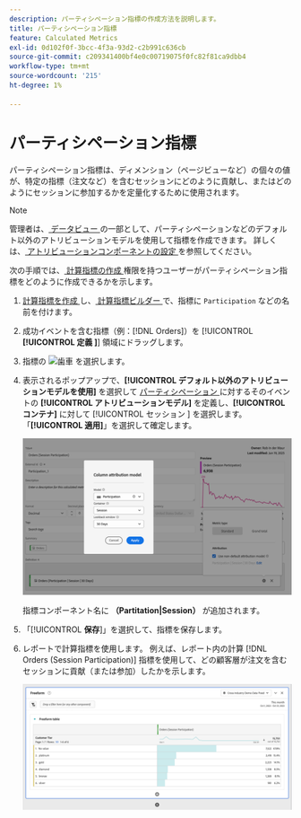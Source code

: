 ```yaml
---
description: パーティシペーション指標の作成方法を説明します。
title: パーティシペーション指標
feature: Calculated Metrics
exl-id: 0d102f0f-3bcc-4f3a-93d2-c2b991c636cb
source-git-commit: c209341400bf4e0c00719075f0fc82f81ca9dbb4
workflow-type: tm+mt
source-wordcount: '215'
ht-degree: 1%

---
```


# パーティシペーション指標

パーティシペーション指標は、ディメンション（ページビューなど）の個々の値が、特定の指標（注文など）を含むセッションにどのように貢献し、またはどのようにセッションに参加するかを定量化するために使用されます。

>[!NOTE]
>
>管理者は、[ データビュー ](https://experienceleague.adobe.com/ja/docs/analytics-platform/using/cja-dataviews/data-views) の一部として、パーティシペーションなどのデフォルト以外のアトリビューションモデルを使用して指標を作成できます。 詳しくは、[ アトリビューションコンポーネントの設定 ](../../../data-views/component-settings/attribution.md) を参照してください。

次の手順では、[ 計算指標の作成 ](/help/technotes//access-control.md#user-level-access) 権限を持つユーザーがパーティシペーション指標をどのように作成できるかを示します。

1. [ 計算指標を作成 ](cm-workflow.md) し、[ 計算指標ビルダー ](cm-build-metrics.md) で、指標に `Participation` などの名前を付けます。
1. 成功イベントを含む指標（例：[!DNL Orders]）を [!UICONTROL **[!UICONTROL  定義 ]**] 領域にドラッグします。
1. 指標の ![ 歯車 ](https://spectrum.adobe.com/static/icons/workflow_18/Smock_Settings_18_N.svg) を選択します。
1. 表示されるポップアップで、**[!UICONTROL デフォルト以外のアトリビューションモデルを使用]** を選択して [ パーティシペーション ](/help/components/calc-metrics/cm-workflow/m-metric-type-alloc.md) に対するそのイベントの **[!UICONTROL アトリビューションモデル]** を定義し、**[!UICONTROL コンテナ]** に対して [!UICONTROL  セッション ] を選択します。 「**[!UICONTROL 適用]**」を選択して確定します。


   ![ モデルとしてパーティシペーションが選択され、ルックバックウィンドウにセッションが選択されていることを示す列アトリビューションモデルのポップアップ ](assets/participation-setup.png)

   指標コンポーネント名に **（Partitation|Session）** が追加されます。



1. 「[!UICONTROL **保存**]」を選択して、指標を保存します。
1. レポートで計算指標を使用します。 例えば、レポート内の計算 [!DNL Orders (Session Participation)] 指標を使用して、どの顧客層が注文を含むセッションに貢献（または参加）したかを示します。

   ![ 顧客の階層と注文を示すフリーフォームテーブル。](assets/participation-pages-customer-tier.png)

